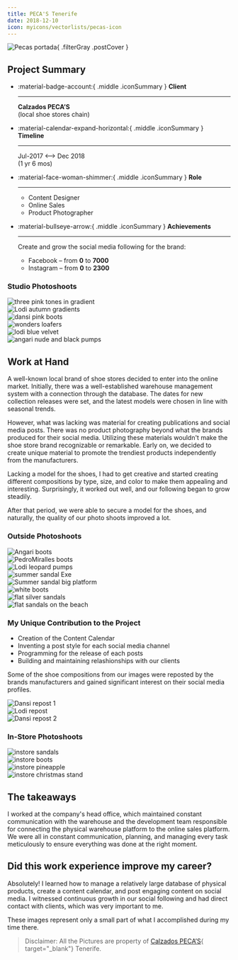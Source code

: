 ```yaml
---
title: PECA'S Tenerife
date: 2018-12-10
icon: myicons/vectorlists/pecas-icon
---
```


![Pecas portada](../../img/pecas/outside-jonisand.webp){ .filterGray .postCover }


## Project Summary

<div class="grid cards" markdown>

-   :material-badge-account:{ .middle .iconSummary }  __Client__

    ---

    **Calzados PECA’S** <br>
    (local shoe stores chain)

-   :material-calendar-expand-horizontal:{ .middle .iconSummary }  __Timeline__

    ---

    Jul-2017 <--> Dec 2018 <br>
    (1 yr 6 mos)

-   :material-face-woman-shimmer:{ .middle .iconSummary }  __Role__

    ---

    - Content Designer 
    - Online Sales
    - Product Photographer

-   :material-bullseye-arrow:{ .middle .iconSummary }  __Achievements__

    ---

    Create and grow the social media following for the brand: <br>

    - Facebook – from **0** to **7000** 
    - Instagram – from **0** to **2300** 

</div>

### Studio Photoshoots

<div class="galleryFlex">

<div class="galleryItems">
    <div>
        <img src="../../../img/pecas/studio-sand.webp" alt="three pink tones in gradient" />
    </div>
    <div>
        <img src="../../../img/pecas/studio-lodi.webp" alt="Lodi autumn gradients" />
    </div>
    <div>
        <img src="../../../img/pecas/studio-dansi.webp" alt="dansi pink boots" />
    </div>
    <div>
        <img src="../../../img/pecas/studio-wond.webp" alt="wonders loafers" />
    </div>
    <div>
        <img src="../../../img/pecas/studio-lodi-marino.webp" alt="lodi blue velvet" />
    </div>    
    <div>
        <img src="../../../img/pecas/studio-angari.webp" alt="angari nude and black pumps" />
    </div>    
</div>

</div>


## Work at Hand

A well-known local brand of shoe stores decided to enter into the online market. Initially, there was a well-established warehouse management system with a connection through the database. The dates for new collection releases were set, and the latest models were chosen in line with seasonal trends.

However, what was lacking was material for creating publications and social media posts. There was no product photography beyond what the brands produced for their social media. Utilizing these materials wouldn't make the shoe store brand recognizable or remarkable. Early on, we decided to create unique material to promote the trendiest products independently from the manufacturers.

Lacking a model for the shoes, I had to get creative and started creating different compositions by type, size, and color to make them appealing and interesting. Surprisingly, it worked out well, and our following began to grow steadily.

After that period, we were able to secure a model for the shoes, and naturally, the quality of our photo shoots improved a lot.

### Outside Photoshoots

<div class="galleryFlex">

<div class="galleryItems">
    <div>
        <img src="../../../img/pecas/outside-angari-botin.webp" alt="Angari boots" />
    </div>
    <div>
        <img src="../../../img/pecas/outside-botinpedro.webp" alt="PedroMiralles boots" />
    </div>
    <div>
        <img src="../../../img/pecas/outside-falda.webp" alt="Lodi leopard pumps" />
    </div>
    <div>
        <img src="../../../img/pecas/outside-Sandalia-de-tira-exe.webp" alt="summer sandal Exe" />
    </div>
    <div>
        <img src="../../../img/pecas/outside-Sandalias.webp" alt="Summer sandal big platform" />
    </div>    
    <div>
        <img src="../../../img/pecas/outside-lodi.webp" alt="white boots" />
    </div>
    <div>
        <img src="../../../img/pecas/outside-Sandalia-plana.webp" alt="flat silver sandals" />
    </div>  
    <div>
        <img src="../../../img/pecas/outside-Sandalia de tira.webp" alt="flat sandals on the beach" />
    </div>   
</div>

</div>

### My Unique Contribution to the Project

- Creation of the Content Calendar
- Inventing a post style for each social media channel
- Programming for the release of each posts
- Building and maintaining relashionships with our clients

Some of the shoe compositions from our images were reposted by the brands manufacturers and gained significant interest on their social media profiles.

<div class="galGrid">

<div class="galGridItem">
    <div>
        <img src="../../../img/pecas/Dansi-shoes-repost-2.webp" alt=" Dansi repost 1" />
    </div>
    <div>
        <img src="../../../img/pecas/Lodi-shoes-captura.webp" alt=" Lodi repost" />
    </div>
    <div>
        <img src="../../../img/pecas/Dansi-shoes-repost.webp" alt="Dansi repost 2" />
    </div>    
</div>

</div>

### In-Store Photoshoots

<div class="galleryFlex">

<div class="galleryItems">
    <div>
        <img src="../../../img/pecas/instore-lodi-sandals.webp" alt="instore sandals" />
    </div>
    <div>
        <img src="../../../img/pecas/instore-panamajacks.webp" alt="instore boots" />
    </div>
    <div>
        <img src="../../../img/pecas/instore-wereopen.webp" alt="instore pineapple" />
    </div>
    <div>
        <img src="../../../img/pecas/instore-christmas.webp" alt="instore christmas stand" />
    </div>
 
</div>

</div>

## The takeaways

I worked at the company's head office, which maintained constant communication with the warehouse and the development team responsible for connecting the physical warehouse platform to the online sales platform. We were all in constant communication, planning, and managing every task meticulously to ensure everything was done at the right moment.

## Did this work experience improve my career?

Absolutely! I learned how to manage a relatively large database of physical products, create a content calendar, and post engaging content on social media. I witnessed continuous growth in our social following and had direct contact with clients, which was very important to me.

These images represent only a small part of what I accomplished during my time there.

> Disclaimer: All the Pictures are property of [Calzados PECA’S](https://pecas.com){ target="_blank"} Tenerife. 